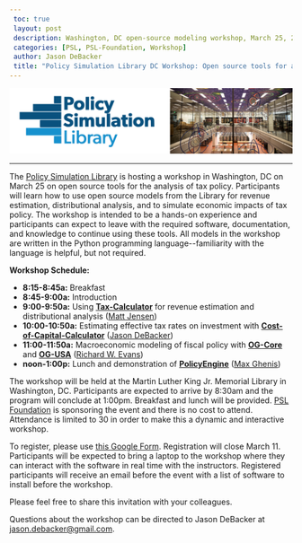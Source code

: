 ```yaml
---
 toc: true
 layout: post
 description: Washington, DC open-source modeling workshop, March 25, 2022, 8:30am-1:00pm, Martin Luther King, Jr. Memorial Library.
 categories: [PSL, PSL-Foundation, Workshop]
 author: Jason DeBacker
 title: "Policy Simulation Library DC Workshop: Open source tools for analyzing tax policy"
---
```


![](../images/MLK_Library_cut2.png)

------

The [Policy Simulation Library](https://pslmodels.org/) is hosting a workshop in Washington, DC on March 25 on open source tools for the analysis of tax policy. Participants will learn how to use open source models from the Library for revenue estimation, distributional analysis, and to simulate economic impacts of tax policy. The workshop is intended to be a hands-on experience and participants can expect to leave with the required software, documentation, and knowledge to continue using these tools. All models in the workshop are written in the Python programming language--familiarity with the language is helpful, but not required.

**Workshop Schedule:**
* **8:15-8:45a:** Breakfast
* **8:45-9:00a:** Introduction
* **9:00-9:50a:** Using [**Tax-Calculator**](https://taxcalc.pslmodels.org/) for revenue estimation and distributional analysis ([Matt Jensen](https://www.aei.org/profile/matthew-h-jensen/))
* **10:00-10:50a:** Estimating effective tax rates on investment with [**Cost-of-Capital-Calculator**](https://ccc.pslmodels.org/) ([Jason DeBacker](https://jasondebacker.com/))
* **11:00-11:50a:** Macroeconomic modeling of fiscal policy with [**OG-Core**](https://pslmodels.github.io/OG-Core/) and [**OG-USA**](https://pslmodels.github.io/OG-USA/) ([Richard W. Evans](https://sites.google.com/site/rickecon))
* **noon-1:00p:** Lunch and demonstration of [**PolicyEngine**](https://policyengine.org/) ([Max Ghenis](https://www.ubicenter.org/author/max/))

The workshop will be held at the Martin Luther King Jr. Memorial Library in Washington, DC. Participants are expected to arrive by 8:30am and the program will conclude at 1:00pm. Breakfast and lunch will be provided. [PSL Foundation](https://psl-foundation.org/) is sponsoring the event and there is no cost to attend. Attendance is limited to 30 in order to make this a dynamic and interactive workshop.

To register, please use [this Google Form](https://docs.google.com/forms/d/e/1FAIpQLSewWIdF7r7BIEPRDjq_AWE6yJMx9fHwIxCwyg58D52lNMFqiA/viewform). Registration will close March 11. Participants will be expected to bring a laptop to the workshop where they can interact with the software in real time with the instructors. Registered participants will receive an email before the event with a list of software to install before the workshop.

Please feel free to share this invitation with your colleagues.

Questions about the workshop can be directed to Jason DeBacker at [jason.debacker@gmail.com](mailto:jason.debacker@gmail.com).
